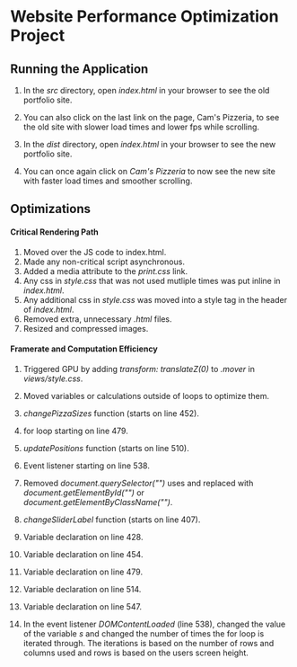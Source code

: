 # Website Performance Optimization Project

## Running the Application

1. In the *src* directory, open *index.html* in your browser to
   see the old portfolio site.
  1. You can also click on the last link on the page, Cam's
     Pizzeria, to see the old site with slower load times and
     lower fps while scrolling.

2. In the *dist* directory, open *index.html* in your browser to
   see the new portfolio site.
  1. You can once again click on *Cam's Pizzeria* to now see the 
     new site with faster load times and smoother scrolling.

## Optimizations

#### Critical Rendering Path

1. Moved over the JS code to index.html.
2. Made any non-critical script asynchronous.
3. Added a media attribute to the *print.css* link.
4. Any css in *style.css* that was not used mutliple times was put inline in *index.html*.
5. Any additional css in *style.css* was moved into a style tag in the header of *index.html*.
6. Removed extra, unnecessary *.html* files.
7. Resized and compressed images.

#### Framerate and Computation Efficiency

1. Triggered GPU by adding *transform: translateZ(0)* to *.mover* in *views/style.css*.

2. Moved variables or calculations outside of loops to optimize them.
  1. *changePizzaSizes* function (starts on line 452).
  2. for loop starting on line 479.
  3. *updatePositions* function (starts on line 510).
  4. Event listener starting on line 538.

3. Removed *document.querySelector("")* uses and replaced with *document.getElementById("")* or *document.getElementByClassName("")*.
  1. *changeSliderLabel* function (starts on line 407).
  2. Variable declaration on line 428.
  3. Variable declaration on line 454.
  4. Variable declaration on line 479.
  5. Variable declaration on line 514.
  6. Variable declaration on line 547.

4. In the event listener *DOMContentLoaded* (line 538), changed the value of the variable *s* and changed the number of times the for loop is iterated through. The iterations is based on the number of rows and columns used and rows is based on the users screen height.